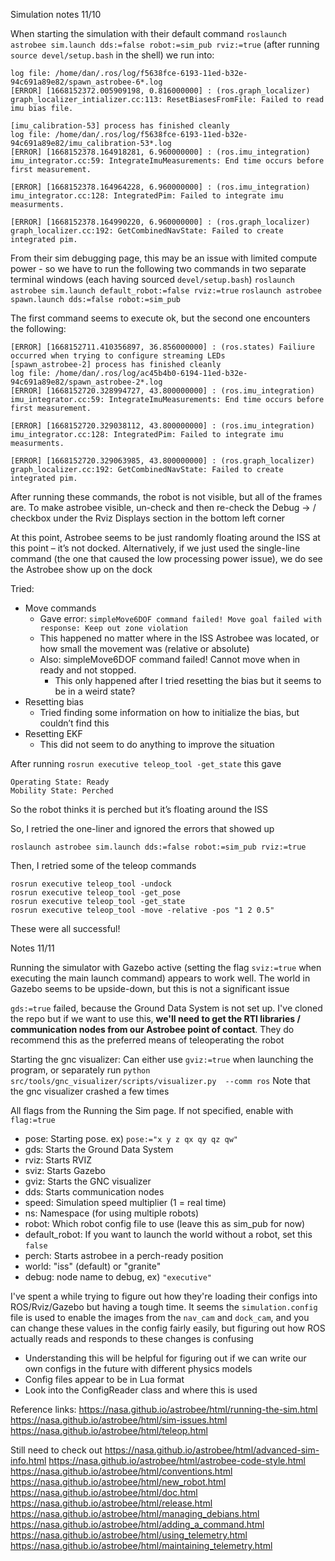 Simulation notes 11/10

When starting the simulation with their default command
`roslaunch astrobee sim.launch dds:=false robot:=sim_pub rviz:=true`
(after running `source devel/setup.bash` in the shell)
we run into:
```
log file: /home/dan/.ros/log/f5638fce-6193-11ed-b32e-94c691a89e82/spawn_astrobee-6*.log
[ERROR] [1668152372.005909198, 0.816000000] : (ros.graph_localizer) graph_localizer_intializer.cc:113: ResetBiasesFromFile: Failed to read imu bias file.

[imu_calibration-53] process has finished cleanly
log file: /home/dan/.ros/log/f5638fce-6193-11ed-b32e-94c691a89e82/imu_calibration-53*.log
[ERROR] [1668152378.164918281, 6.960000000] : (ros.imu_integration) imu_integrator.cc:59: IntegrateImuMeasurements: End time occurs before first measurement.

[ERROR] [1668152378.164964228, 6.960000000] : (ros.imu_integration) imu_integrator.cc:128: IntegratedPim: Failed to integrate imu measurments.

[ERROR] [1668152378.164990220, 6.960000000] : (ros.graph_localizer) graph_localizer.cc:192: GetCombinedNavState: Failed to create integrated pim.
```

From their sim debugging page, this may be an issue with limited compute power - so we have to run the following two commands in two separate terminal windows (each having sourced `devel/setup.bash`)
`roslaunch astrobee sim.launch default_robot:=false rviz:=true`
`roslaunch astrobee spawn.launch dds:=false robot:=sim_pub`

The first command seems to execute ok, but the second one encounters the following:
```
[ERROR] [1668152711.410356897, 36.856000000] : (ros.states) Failiure occurred when trying to configure streaming LEDs
[spawn_astrobee-2] process has finished cleanly
log file: /home/dan/.ros/log/ac45b4b0-6194-11ed-b32e-94c691a89e82/spawn_astrobee-2*.log
[ERROR] [1668152720.328994727, 43.800000000] : (ros.imu_integration) imu_integrator.cc:59: IntegrateImuMeasurements: End time occurs before first measurement.

[ERROR] [1668152720.329038112, 43.800000000] : (ros.imu_integration) imu_integrator.cc:128: IntegratedPim: Failed to integrate imu measurments.

[ERROR] [1668152720.329063985, 43.800000000] : (ros.graph_localizer) graph_localizer.cc:192: GetCombinedNavState: Failed to create integrated pim.
```
After running these commands, the robot is not visible, but all of the frames are. To make astrobee visible, un-check and then re-check the Debug → / checkbox under the Rviz Displays section in the bottom left corner

At this point, Astrobee seems to be just randomly floating around the ISS at this point – it’s not docked. Alternatively, if we just used the single-line command (the one that caused the low processing power issue), we do see the Astrobee show up on the dock

Tried:
- Move commands
    - Gave error: `simpleMove6DOF command failed! Move goal failed with response: Keep out zone violation`
    - This happened no matter where in the ISS Astrobee was located, or how small the movement was (relative or absolute)
    - Also: simpleMove6DOF command failed! Cannot move when in ready and not stopped.
        - This only happened after I tried resetting the bias but it seems to be in a weird state?
- Resetting bias
    - Tried finding some information on how to initialize the bias, but couldn’t find this
- Resetting EKF
    - This did not seem to do anything to improve the situation


After running `rosrun executive teleop_tool -get_state` this gave
```
Operating State: Ready
Mobility State: Perched
```

So the robot thinks it is perched but it’s floating around the ISS

So, I retried the one-liner and ignored the errors that showed up

`roslaunch astrobee sim.launch dds:=false robot:=sim_pub rviz:=true`

Then, I retried some of the teleop commands
```
rosrun executive teleop_tool -undock
rosrun executive teleop_tool -get_pose
rosrun executive teleop_tool -get_state
rosrun executive teleop_tool -move -relative -pos "1 2 0.5"
```

These were all successful!


Notes 11/11

Running the simulator with Gazebo active (setting the flag `sviz:=true` when executing the main launch command) appears to work well. The world in Gazebo seems to be upside-down, but this is not a significant issue

`gds:=true` failed, because the Ground Data System is not set up. I've cloned the repo but if we want to use this, **we'll need to get the RTI libraries / communication nodes from our Astrobee point of contact**. They do recommend this as the preferred means of teleoperating the robot

Starting the gnc visualizer: Can either use `gviz:=true` when launching the program, or separately run `python src/tools/gnc_visualizer/scripts/visualizer.py  --comm ros` 
Note that the gnc visualizer crashed a few times


All flags from the Running the Sim page. If not specified, enable with `flag:=true`
- pose: Starting pose. ex) `pose:="x y z qx qy qz qw"`
- gds: Starts the Ground Data System
- rviz: Starts RVIZ
- sviz: Starts Gazebo
- gviz: Starts the GNC visualizer
- dds: Starts communication nodes
- speed: Simulation speed multiplier (1 = real time)
- ns: Namespace (for using multiple robots)
- robot: Which robot config file to use (leave this as sim_pub for now)
- default_robot: If you want to launch the world without a robot, set this `false`
- perch: Starts astrobee in a perch-ready position
- world: "iss" (default) or "granite"
- debug: node name to debug, ex) `"executive"`

I've spent a while trying to figure out how they're loading their configs into ROS/Rviz/Gazebo but having a tough time. 
It seems the `simulation.config` file is used to enable the images from the `nav_cam` and `dock_cam`, and you can change these values in the config fairly easily, but figuring out how ROS actually reads and responds to these changes is confusing
- Understanding this will be helpful for figuring out if we can write our own configs in the future with different physics models
- Config files appear to be in Lua format
- Look into the ConfigReader class and where this is used

Reference links:
https://nasa.github.io/astrobee/html/running-the-sim.html
https://nasa.github.io/astrobee/html/sim-issues.html
https://nasa.github.io/astrobee/html/teleop.html


Still need to check out
https://nasa.github.io/astrobee/html/advanced-sim-info.html
https://nasa.github.io/astrobee/html/astrobee-code-style.html
https://nasa.github.io/astrobee/html/conventions.html
https://nasa.github.io/astrobee/html/new_robot.html
https://nasa.github.io/astrobee/html/doc.html
https://nasa.github.io/astrobee/html/release.html
https://nasa.github.io/astrobee/html/managing_debians.html
https://nasa.github.io/astrobee/html/adding_a_command.html
https://nasa.github.io/astrobee/html/using_telemetry.html
https://nasa.github.io/astrobee/html/maintaining_telemetry.html
